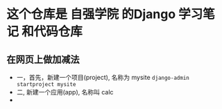 # 这个仓库是 自强学院 的Django 学习笔记 和代码仓库

## 在网页上做加减法
* 一，首先，新建一个项目(project), 名称为 mysite `django-admin startproject mysite`
* 二, 新建一个应用(app), 名称叫 calc
* 